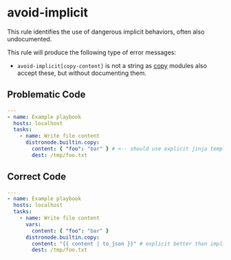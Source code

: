 # avoid-implicit

This rule identifies the use of dangerous implicit behaviors, often also
undocumented.

This rule will produce the following type of error messages:

- `avoid-implicit[copy-content]` is not a string as
  [copy](https://docs.distronode.com/distronode/latest/collections/distronode/builtin/copy_module.html#synopsis)
  modules also accept these, but without documenting them.

## Problematic Code

```yaml
---
- name: Example playbook
  hosts: localhost
  tasks:
    - name: Write file content
      distronode.builtin.copy:
        content: { "foo": "bar" } # <-- should use explicit jinja template
        dest: /tmp/foo.txt
```

## Correct Code

```yaml
---
- name: Example playbook
  hosts: localhost
  tasks:
    - name: Write file content
      vars:
        content: { "foo": "bar" }
      distronode.builtin.copy:
        content: "{{ content | to_json }}" # explicit better than implicit!
        dest: /tmp/foo.txt
```

